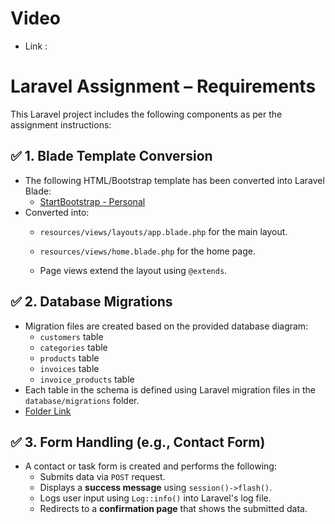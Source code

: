 # Video
- Link : 

# Laravel Assignment – Requirements

This Laravel project includes the following components as per the assignment instructions:

## ✅ 1. Blade Template Conversion

- The following HTML/Bootstrap template has been converted into Laravel Blade:
  - [StartBootstrap - Personal](https://startbootstrap.com/theme/personal)
- Converted into:
    - `resources/views/layouts/app.blade.php` for the main layout.
    - `resources/views/home.blade.php` for the home page.
    
  - Page views extend the layout using `@extends`.

## ✅ 2. Database Migrations

- Migration files are created based on the provided database diagram:
  - `customers` table
  - `categories` table
  - `products` table
  - `invoices` table
  - `invoice_products` table
- Each table in the schema is defined using Laravel migration files in the `database/migrations` folder.
- [Folder Link](https://github.com/AriyaArKa/MDL-16/tree/main/myproject/database/migrations)

## ✅ 3. Form Handling (e.g., Contact Form)

- A contact or task form is created and performs the following:
  - Submits data via `POST` request.
  - Displays a **success message** using `session()->flash()`.
  - Logs user input using `Log::info()` into Laravel's log file.
  - Redirects to a **confirmation page** that shows the submitted data.


